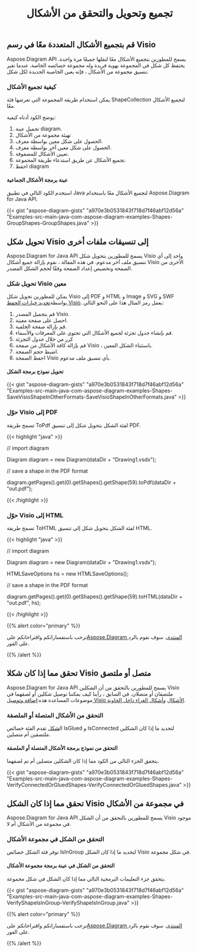 ﻿---
title: تجميع وتحويل والتحقق من الأشكال
type: docs
weight: 50
url: /ar/java/group-convert-and-verify-shapes/
---
## **قم بتجميع الأشكال المتعددة معًا في رسم Visio**
Aspose.Diagram API يسمح للمطورين بتجميع الأشكال معًا لنقلها جميعًا مرة واحدة. يحتفظ كل شكل في المجموعة بهوية فريدة وله مجموعة خصائصه الخاصة. عندما نغير تنسيق مجموعة من الأشكال ، فإنه يعين الخاصية الجديدة لكل شكل.
### **كيفية تجميع الأشكال**
يمكن استخدام طريقة المجموعة التي تعرضها فئة ShapeCollection لتجميع الأشكال معًا.

يوضح الكود أدناه كيفية:

1. تحميل عينة diagram.
1. تهيئة مجموعة من الأشكال
1. الحصول على شكل معين بواسطة معرف.
1. الحصول على شكل معين آخر بواسطة معرف.
1. تعيين الأشكال للمصفوفة.
1. تجميع الأشكال عن طريق استدعاء طريقة المجموعة.
1. احفظ diagram
#### **عينة برمجة الأشكال الجماعية**
استخدم الكود التالي في تطبيق Java لتجميع الأشكال معًا باستخدام Aspose.Diagram for Java API.

{{< gist "aspose-diagram-gists" "a970e3b0531843f718d7f46abf12d56a" "Examples-src-main-java-com-aspose-diagram-examples-Shapes-GroupShapes-GroupShapes.java" >}}
## **تحويل شكل Visio إلى تنسيقات ملفات أخرى**
Aspose.Diagram for Java API يسمح للمطورين بتحويل شكل Visio واحد إلى أي تنسيق ملف آخر مدعوم. في هذه المقالة ، نقوم بإزالة جميع أشكال Visio الأخرى من الصفحة وتخصيص إعداد الصفحة وفقًا لحجم الشكل المصدر.
### **تحويل شكل Visio معين**
 يمكن للمطورين تحويل شكل Visio إلى PDF و HTML و Image و SVG و SWF بواسطة[تحديد خيارات الحفظ Visio]().
يعمل رمز المثال هذا على النحو التالي:

1. قم بتحميل المصدر Visio.
1. احصل على صفحة معينة.
1. قم بإزالة صفحة الخلفية.
1. قم بإنشاء جدول تجزئة لجميع الأشكال التي تحتوي على المعرفات والأسماء.
1. كرر من خلال جدول التجزئة
1. قم بإزالة كافة الأشكال من صفحة Visio ، باستثناء الشكل المعين.
1. اضبط حجم الصفحة.
1. احفظ الصفحة Visio بأي تنسيق ملف مدعوم.
#### **تحويل نموذج برمجة الشكل**
{{< gist "aspose-diagram-gists" "a970e3b0531843f718d7f46abf12d56a" "Examples-src-main-java-com-aspose-diagram-examples-Shapes-SaveVisioShapeInOtherFormats-SaveVisioShapeInOtherFormats.java" >}}
### **حوّل Visio إلى PDF**
تسمح طريقة ToPdf لفئة الشكل بتحويل شكل إلى تنسيق PDF.

{{< highlight "java" >}}

 // import diagram

Diagram diagram = new Diagram(dataDir + "Drawing1.vsdx");

// save a shape in the PDF format

diagram.getPages().get(0).getShapes().getShape(59).toPdf(dataDir + "out.pdf");

{{< /highlight >}}
### **حوّل Visio إلى HTML**
تسمح طريقة ToHTML لفئة الشكل بتحويل شكل إلى تنسيق HTML.

{{< highlight "java" >}}

 // import diagram

Diagram diagram = new Diagram(dataDir + "Drawing1.vsdx");

HTMLSaveOptions hs = new HTMLSaveOptions();

// save a shape in the PDF format

diagram.getPages().get(0).getShapes().getShape(59).toHTML(dataDir + "out.pdf", hs);

{{< /highlight >}}

{{% alert color="primary" %}} 

 نرحب باستفساراتكم واقتراحاتكم على[Aspose.Diagram المنتدى](https://forum.aspose.com/c/diagram/17). سوف نقوم بالرد على الفور.

{{% /alert %}} 
## **تحقق مما إذا كان شكلا Visio متصل أو ملتصق**
 Aspose.Diagram for Java API يسمح للمطورين بالتحقق من أن الشكلين Visio ملتصقان أو متصلان. في السابق ، رأينا كيف يمكننا توصيل شكلين أو لصقهما في موضوعات المساعدة هذه:[إضافة وتوصيل Visio الأشكال](/diagram/ar/java/add-and-connect-visio-shapes/) و[أشكال الغراء داخل الحاوية](/diagram/ar/java/working-with-shapes-gluing/).
### **التحقق من الأشكال المتصلة أو الملصقة**
 ال[شكل](https://reference.aspose.com/diagram/java/com.aspose.diagram/shape) تقدم الفئة خصائص IsGlued و IsConnected لتحديد ما إذا كان الشكلين ملتصقين أم متصلين.
#### **التحقق من نموذج برمجة الأشكال المتصلة أو الملصقة**
يتحقق الجزء التالي من الكود مما إذا كان الشكلين متصلين أم تم لصقهما.

{{< gist "aspose-diagram-gists" "a970e3b0531843f718d7f46abf12d56a" "Examples-src-main-java-com-aspose-diagram-examples-Shapes-VerifyConnectedOrGluedShapes-VerifyConnectedOrGluedShapes.java" >}}
## **تحقق مما إذا كان الشكل Visio في مجموعة من الأشكال**
Aspose.Diagram for Java API يسمح للمطورين بالتحقق من أن الشكل Visio موجود في مجموعة من الأشكال أم لا.
### **التحقق من الشكل في مجموعة الأشكال**
توفر فئة الشكل خصائص IsInGroup لتحديد ما إذا كان الشكل Visio في شكل مجموعة.
#### **التحقق من الشكل في عينة برمجة مجموعة الأشكال**
يتحقق جزء التعليمات البرمجية التالي مما إذا كان الشكل في شكل مجموعة.

{{< gist "aspose-diagram-gists" "a970e3b0531843f718d7f46abf12d56a" "Examples-src-main-java-com-aspose-diagram-examples-Shapes-VerifyShapeIsInGroup-VerifyShapeIsInGroup.java" >}}

{{% alert color="primary" %}} 

 نرحب باستفساراتكم واقتراحاتكم على[Aspose.Diagram المنتدى](https://forum.aspose.com/c/diagram/17). سوف نقوم بالرد على الفور.

{{% /alert %}}
